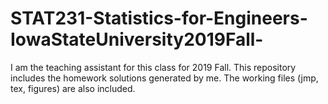 # STAT231-Statistics-for-Engineers-IowaStateUniversity2019Fall-

I am the teaching assistant for this class for 2019 Fall. This repository includes the homework solutions generated by me. The working files (jmp, tex, figures) are also included.
